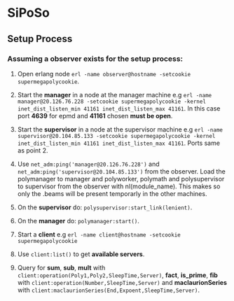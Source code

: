 # SiPoSo

## Setup Process

### Assuming a observer exists for the setup process:

1. Open erlang node `erl -name observer@hostname -setcookie supermegapolycookie`.

2. Start the **manager** in a node at the manager machine e.g `erl -name manager@20.126.76.228 -setcookie supermegapolycookie -kernel inet_dist_listen_min 41161 inet_dist_listen_max 41161`. In this case port **4639** for epmd and **41161** chosen **must be open**.

3. Start the **supervisor** in a node at the supervisor machine e.g `erl -name supervisor@20.104.85.133 -setcookie supermegapolycookie -kernel inet_dist_listen_min 41161 inet_dist_listen_max 41161`. Ports same as point 2.

4. Use `net_adm:ping('manager@20.126.76.228')` and `net_adm:ping('supervisor@20.104.85.133')` from the observer. Load the polymanager to manager and polyworker, polymath and polysupervisor to supervisor from the observer with nl(module_name). This makes so only the .beams will be present temporarly in the other machines.

5. On the **supervisor** do: `polysupervisor:start_link(lenient)`.

6. On the **manager** do: `polymanager:start()`.

7. Start a **client** e.g `erl -name client@hostname -setcookie supermegapolycookie`

8. Use `client:list()` to get **available servers**.

9. Query for **sum**, **sub**, **mult** with `client:operation(Poly1,Poly2,SleepTime,Server)`, **fact**, **is_prime**, **fib** with `client:operation(Number,SleepTime,Server)` and **maclaurionSeries** with `client:maclaurionSeries(End,Expoent,SleepTime,Server)`.